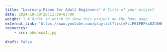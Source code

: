 ```yaml
---
title: "Learning Piano for Adult Beginners" # Title of your project
date: 2024-10-30T20:11:59+03:00
weight: 1 # Order in which to show this project on the home page
external_link: "https://www.youtube.com/playlist?list=PLiPBIFBFkxDZC6HB6t_8uPNzxkKERViPC" # Ссылка на плейлист
resources:
    - src: обложка1.jpg
    
draft: false
---
```

